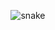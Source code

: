 <p align="center">
  <img src="https://github.com/izzarzn/izzarzn/raw/output/github-contribution-grid-snake.svg" alt="snake"></center>
</p>
